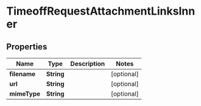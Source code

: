 

# TimeoffRequestAttachmentLinksInner


## Properties

| Name | Type | Description | Notes |
|------------ | ------------- | ------------- | -------------|
|**filename** | **String** |  |  [optional] |
|**url** | **String** |  |  [optional] |
|**mimeType** | **String** |  |  [optional] |



